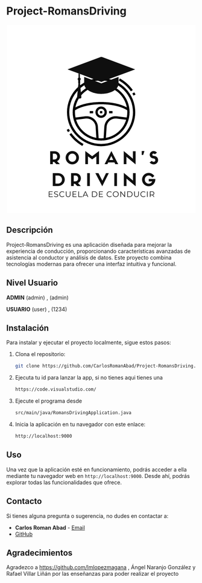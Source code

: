 # Project-RomansDriving

<p align="center">
  <img src="RomansDriving/src/main/resources/static/img/Drive.png" alt="Project Logo">
</p>

## Descripción

Project-RomansDriving es una aplicación diseñada para mejorar la experiencia de conducción, proporcionando características avanzadas de asistencia al conductor y análisis de datos. Este proyecto combina tecnologías modernas para ofrecer una interfaz intuitiva y funcional.

## Nivel Usuario

**ADMIN** (admin) , (admin)

**USUARIO** (user) , (1234)

## Instalación

Para instalar y ejecutar el proyecto localmente, sigue estos pasos:

1. Clona el repositorio:
    ```bash
    git clone https://github.com/CarlosRomanAbad/Project-RomansDriving.git
    ```

2. Ejecuta tu id para lanzar la app, si no tienes aqui tienes una
    ```bash
    https://code.visualstudio.com/
    ```

3. Ejecute el programa desde
    ```bash
   src/main/java/RomansDrivingApplication.java
    ```

4. Inicia la aplicación en tu navegador con este enlace:
    ```bash
    http://localhost:9000
    ```

## Uso

Una vez que la aplicación esté en funcionamiento, podrás acceder a ella mediante tu navegador web en `http://localhost:9000`. Desde ahí, podrás explorar todas las funcionalidades que ofrece.

## Contacto

Si tienes alguna pregunta o sugerencia, no dudes en contactar a:

- **Carlos Roman Abad** - [Email](mailto:carlosromanabad@gmail.com)
- [GitHub](https://github.com/CarlosRomanAbad)

## Agradecimientos

Agradezco a https://github.com/lmlopezmagana , Ángel Naranjo González y Rafael Villar Liñán por las enseñanzas para poder realizar el proyecto

